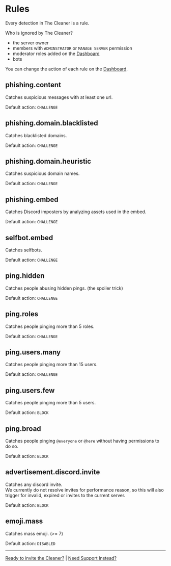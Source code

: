 # Rules

Every detection in The Cleaner is a rule.

Who is ignored by The Cleaner?

-   the server owner
-   members with `ADMINSTRATOR` or `MANAGE SERVER` permission
-   moderator roles added on the [Dashboard](/dash/?component=firewall)
-   bots

You can change the action of each rule on the [Dashboard](/dash/?component=firewall).

## phishing.content

Catches suspicious messages with at least one url.

Default action: `CHALLENGE`

## phishing.domain.blacklisted

Catches blacklisted domains.

Default action: `CHALLENGE`

## phishing.domain.heuristic

Catches suspicious domain names.

Default action: `CHALLENGE`

## phishing.embed

Catches Discord imposters by analyzing assets used in the embed.

Default action: `CHALLENGE`

## selfbot.embed

Catches selfbots.

Default action: `CHALLENGE`

## ping.hidden

Catches people abusing hidden pings. (the spoiler trick)

Default action: `CHALLENGE`

## ping.roles

Catches people pinging more than 5 roles.

Default action: `CHALLENGE`

## ping.users.many

Catches people pinging more than 15 users.

Default action: `CHALLENGE`

## ping.users.few

Catches people pinging more than 5 users.

Default action: `BLOCK`

## ping.broad

Catches people pinging `@everyone` or `@here` without having permissions to do so.

Default action: `BLOCK`

## advertisement.discord.invite

Catches any discord invite.  
We currently do not resolve invites for performance reason, so this will also trigger for invalid, expired or invites to the current server.

Default action: `BLOCK`

## emoji.mass

Catches mass emoji. (>= 7)

Default action: `DISABLED`

---

[Ready to invite the Cleaner?](/dash/) | [Need Support Instead?](/discord)
